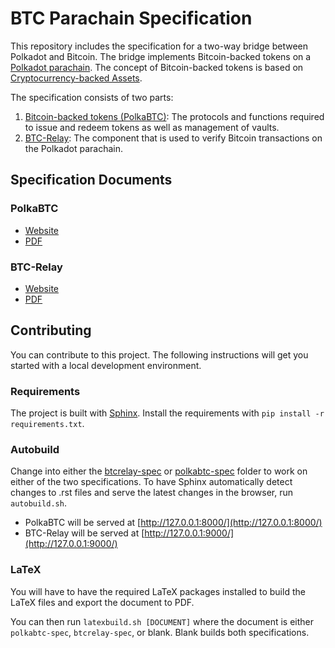# BTC Parachain Specification

This repository includes the specification for a two-way bridge between Polkadot and Bitcoin.
The bridge implements Bitcoin-backed tokens on a [Polkadot parachain](https://medium.com/polkadot-network/polkadot-the-parachain-3808040a769a).
The concept of Bitcoin-backed tokens is based on [Cryptocurrency-backed Assets](https://www.xclaim.io/).

The specification consists of two parts:

1. [Bitcoin-backed tokens (PolkaBTC)](./polkabtc-spec): The protocols and functions required to issue and redeem tokens as well as management of vaults.
2. [BTC-Relay](./btcrelay-spec/): The component that is used to verify Bitcoin transactions on the Polkadot parachain.

## Specification Documents

### PolkaBTC

- [Website](https://interlay.gitlab.io/polkabtc-spec)
- [PDF](https://interlay.gitlab.io/polkabtc-spec/polkabtc-spec.pdf)

### BTC-Relay

- [Website](https://interlay.gitlab.io/polkabtc-spec/btcrelay-spec/)
- [PDF](https://interlay.gitlab.io/polkabtc-spec/btcrelay-spec.pdf)

## Contributing

You can contribute to this project. The following instructions will get you started with a local development environment.

### Requirements

The project is built with [Sphinx](https://www.sphinx-doc.org/en/master/).
Install the requirements with ``pip install -r requirements.txt``.


### Autobuild

Change into either the [btcrelay-spec](./btcrelay-spec/) or [polkabtc-spec](./polkabtc-spec) folder to work on either of the two specifications.
To have Sphinx automatically detect changes to .rst files and serve the latest changes in the browser, run `autobuild.sh`. 


- PolkaBTC will be served at [http://127.0.0.1:8000/](http://127.0.0.1:8000/)
- BTC-Relay will be served at [http://127.0.0.1:9000/](http://127.0.0.1:9000/)

### LaTeX

You will have to have the required LaTeX packages installed to build the LaTeX files and export the document to PDF.

You can then run ``latexbuild.sh [DOCUMENT]`` where the document is either ``polkabtc-spec``, ``btcrelay-spec``, or blank. Blank builds both specifications.

